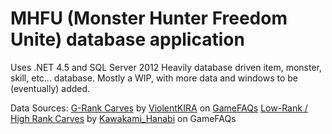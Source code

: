 MHFU (Monster Hunter Freedom Unite) database application
==========================================================

Uses .NET 4.5 and SQL Server 2012
Heavily database driven item, monster, skill, etc... database.
Mostly a WIP, with more data and windows to be (eventually) added.

Data Sources:
	[G-Rank Carves](http://www.gamefaqs.com/psp/943356-monster-hunter-freedom-unite/faqs/55031) by [ViolentKIRA](http://www.gamefaqs.com/users/VioletKIRA/) on [GameFAQs](http://gamefaqs.com)
	[Low-Rank / High Rank Carves](http://www.gamefaqs.com/psp/934395-monster-hunter-freedom-2/faqs/50172) by [Kawakami_Hanabi](http://www.gamefaqs.com/users/Kawakami_Hanabi/contributions) on GameFAQs